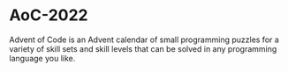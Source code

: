 # AoC-2022
Advent of Code is an Advent calendar of small programming puzzles for a variety of skill sets and skill levels that can be solved in any programming language you like. 
